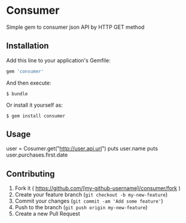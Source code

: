 # Consumer

Simple gem to consumer json API by HTTP GET method

## Installation

Add this line to your application's Gemfile:

```ruby
gem 'consumer'
```

And then execute:

    $ bundle
Or install it yourself as:

    $ gem install consumer

## Usage

user = Cosumer.get("http://user.api.url")
puts user.name
puts user.purchases.first.date

## Contributing

1. Fork it ( https://github.com/[my-github-username]/consumer/fork )
2. Create your feature branch (`git checkout -b my-new-feature`)
3. Commit your changes (`git commit -am 'Add some feature'`)
4. Push to the branch (`git push origin my-new-feature`)
5. Create a new Pull Request
